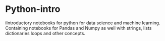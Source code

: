 # Python-intro
iIntroductory notebooks for python for data science and machine learning. Containing notebooks for Pandas and Numpy as well with strings, lists dictionaries loops and other concepts.
